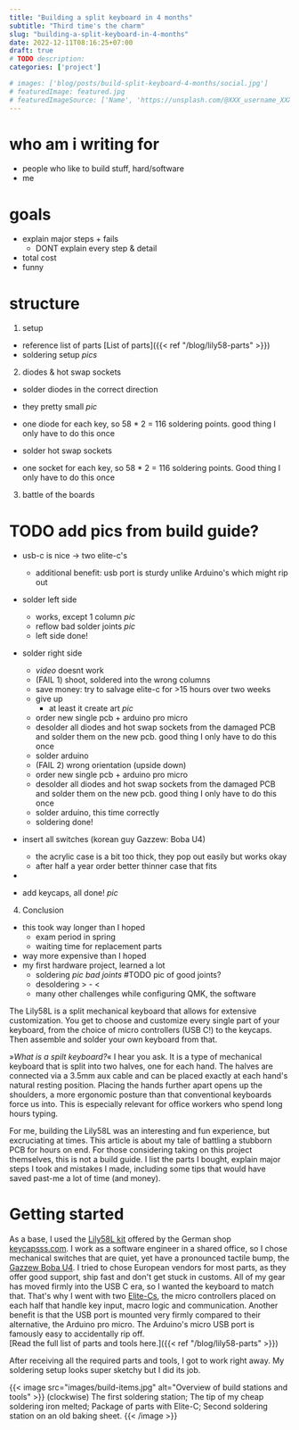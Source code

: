 ```yaml
---
title: "Building a split keyboard in 4 months"
subtitle: "Third time's the charm"
slug: "building-a-split-keyboard-in-4-months"
date: 2022-12-11T08:16:25+07:00
draft: true
# TODO description: 
categories: ['project']

# images: ['blog/posts/build-split-keyboard-4-months/social.jpg']
# featuredImage: featured.jpg
# featuredImageSource: ['Name', 'https://unsplash.com/@XXX_username_XXX?utm_source=unsplash&utm_medium=referral&utm_content=creditCopyText']
---
```



# who am i writing for
- people who like to build stuff, hard/software
- me

# goals
- explain major steps + fails
  - DONT explain every step & detail
- total cost
- funny

# structure

1. setup
  - reference list of parts
  [List of parts]({{< ref "/blog/lily58-parts" >}})
  - soldering setup *pics*

2. diodes & hot swap sockets
  - solder diodes in the correct direction
  - they pretty small *pic*
  - one diode for each key, so 58  * 2 = 116 soldering points. good thing I only have to do this once
  
  - solder hot swap sockets
  - one socket for each key, so 58 * 2 = 116 soldering points. Good thing I only have to do this once

3. battle of the boards
# TODO add pics from build guide?
  - usb-c is nice -> two elite-c's
    - additional benefit: usb port is sturdy unlike Arduino's which might rip out

  - solder left side
    - works, except 1 column *pic*
    - reflow bad solder joints *pic*
    - left side done!

  - solder right side
    - *video* doesnt work
    - (FAIL 1) shoot, soldered into the wrong columns
    - save money: try to salvage elite-c for >15 hours over two weeks
    - give up
      - at least it create art *pic*
    - order new single pcb + arduino pro micro
    - desolder all diodes and hot swap sockets from the damaged PCB and solder them on the new pcb.
      good thing I only have to do this once
    - solder arduino
    - (FAIL 2) wrong orientation (upside down)
    - order new single pcb + arduino pro micro
    - desolder all diodes and hot swap sockets from the damaged PCB and solder them on the new pcb.
      good thing I only have to do this once
    - solder arduino, this time correctly
    - soldering done!

  - insert all switches (korean guy Gazzew: Boba U4)
    - the acrylic case is a bit too thick, they pop out easily but works okay
    - after half a year order better thinner case that fits
  - 
  
  - add keycaps, all done! *pic*

4. Conclusion
  - this took way longer than I hoped
    - exam period in spring
    - waiting time for replacement parts
  - way more expensive than I hoped
  - my first hardware project, learned a lot
    - soldering *pic bad joints* #TODO pic of good joints?
    - desoldering > - <
    - many other challenges while configuring QMK, the software


The Lily58L is a split mechanical keyboard that allows for extensive customization. You get to choose and customize every single part of your keyboard, from the choice of micro controllers (USB C!) to the keycaps. Then assemble and solder your own keyboard from that. 

»*What is a spilt keyboard?*« I hear you ask. It is a type of mechanical keyboard that is split into two halves, one for each hand. The halves are connected via a 3.5mm aux cable and can be placed exactly at each hand's natural resting position. Placing the hands further apart opens up the shoulders, a more ergonomic posture than that conventional keyboards force us into. This is especially relevant for office workers who spend long hours typing.

<!-- TODO posture comparison pic -->

For me, building the Lily58L was an interesting and fun experience, but excruciating at times. This article is about my tale of battling a stubborn PCB for hours on end. For those considering taking on this project themselves, this is not a build guide. I list the parts I bought, explain major steps I took and mistakes I made, including some tips that would have saved past-me a lot of time (and money).


# Getting started

As a base, I used the [Lily58L kit](#TODO) offered by the German shop [keycapsss.com](https://keycapsss.com). I work as a software engineer in a shared office, so I chose mechanical switches that are quiet, yet have a pronounced tactile bump, the [Gazzew Boba U4](#TODO). I tried to chose European vendors for most parts, as they offer good support, ship fast and don't get stuck in customs. All of my gear has moved firmly into the USB C era, so I wanted the keyboard to match that. That's why I went with two [Elite-Cs](#TODO), the micro controllers placed on each half that handle key input, macro logic and communication. Another benefit is that the USB port is mounted very firmly compared to their alternative, the Arduino pro micro. The Arduino's micro USB port is famously easy to accidentally rip off. \
[Read the full list of parts and tools here.]({{< ref "/blog/lily58-parts" >}})

After receiving all the required parts and tools, I got to work right away. My soldering setup looks super sketchy but I did its job. 

{{< image src="images/build-items.jpg" alt="Overview of build stations and tools" >}}
  (clockwise) The first soldering station; The tip of my cheap soldering iron melted; Package of parts with Elite-C; Second soldering station on an old baking sheet.
{{< /image >}}